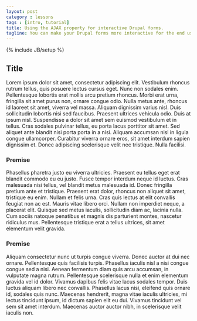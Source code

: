 ```yaml
---
layout: post
category : lessons
tags : [intro, tutorial]
title: Using the AJAX property for interactive Drupal forms.
tagline: You can make your Drupal forms more interactive for the end user by utilizing the AJAX wrapper.
---
```

{% include JB/setup %}

## Title

Lorem ipsum dolor sit amet, consectetur adipiscing elit. Vestibulum rhoncus rutrum tellus, quis posuere lectus cursus eget. Nunc non sodales enim. Pellentesque lobortis erat mollis arcu pretium rhoncus. Morbi erat urna, fringilla sit amet purus non, ornare congue odio. Nulla metus ante, rhoncus id laoreet sit amet, viverra vel massa. Aliquam dignissim varius nisl. Duis sollicitudin lobortis nisi sed faucibus. Praesent ultrices vehicula odio. Duis at ipsum nisl. Suspendisse a dolor sit amet sem euismod vestibulum et in tellus. Cras sodales pulvinar tellus, eu porta lacus porttitor sit amet. Sed aliquet ante blandit nisi porta porta in a nisi. Aliquam accumsan nisl in ligula congue ullamcorper. Curabitur viverra ornare eros, sit amet interdum sapien dignissim et. Donec adipiscing scelerisque velit nec tristique. Nulla facilisi.

### Premise

Phasellus pharetra justo eu viverra ultricies. Praesent eu tellus eget erat blandit commodo eu eu justo. Fusce tempor interdum neque id luctus. Cras malesuada nisi tellus, vel blandit metus malesuada id. Donec fringilla pretium ante et tristique. Praesent erat dolor, rhoncus non aliquet sit amet, tristique eu enim. Nullam et felis urna. Cras quis lectus at elit convallis feugiat non ac est. Mauris vitae libero orci. Nullam non imperdiet neque, a placerat elit. Quisque sed metus iaculis, sollicitudin diam ac, lacinia nulla. Cum sociis natoque penatibus et magnis dis parturient montes, nascetur ridiculus mus. Pellentesque tristique erat a tellus ultrices, sit amet elementum velit gravida.

### Premise

Aliquam consectetur nunc ut turpis congue viverra. Donec auctor at dui nec ornare. Pellentesque quis facilisis turpis. Phasellus iaculis nisl a nisi congue congue sed a nisi. Aenean fermentum diam quis arcu accumsan, in vulputate magna rutrum. Pellentesque scelerisque nulla et enim elementum gravida vel id dolor. Vivamus dapibus felis vitae lacus sodales tempor. Duis luctus aliquam libero nec convallis. Phasellus lacus nisi, eleifend quis ornare id, sodales quis nunc. Maecenas hendrerit, magna vitae iaculis ultricies, mi lectus tincidunt ipsum, id dictum sapien elit eu dui. Vivamus tincidunt vel sem sit amet interdum. Maecenas auctor auctor nibh, in scelerisque velit iaculis non.